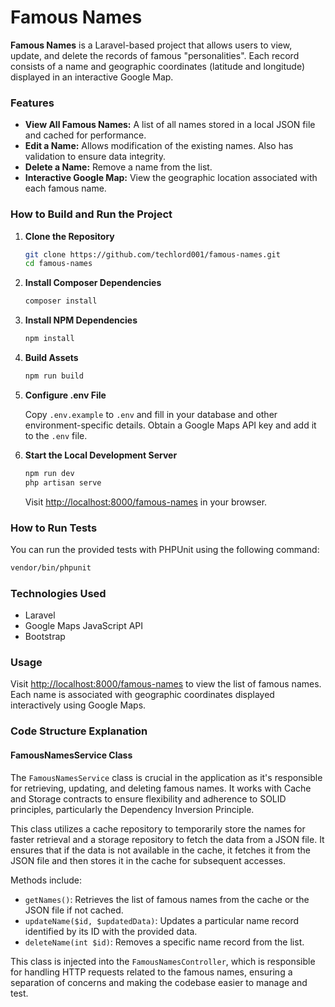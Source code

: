 # Famous Names

**Famous Names** is a Laravel-based project that allows users to view, update, and delete the records of famous "personalities". Each record consists of a name and geographic coordinates (latitude and longitude) displayed in an interactive Google Map.

### Features
- **View All Famous Names:** A list of all names stored in a local JSON file and cached for performance.
- **Edit a Name:** Allows modification of the existing names. Also has validation to ensure data integrity.
- **Delete a Name:** Remove a name from the list.
- **Interactive Google Map:** View the geographic location associated with each famous name.

### How to Build and Run the Project

1. **Clone the Repository**
    ```sh
    git clone https://github.com/techlord001/famous-names.git
    cd famous-names
    ```

2. **Install Composer Dependencies**
    ```sh
    composer install
    ```

3. **Install NPM Dependencies**
    ```sh
    npm install
    ```

4. **Build Assets**
    ```sh
    npm run build
    ```

5. **Configure .env File**

    Copy `.env.example` to `.env` and fill in your database and other environment-specific details. Obtain a Google Maps API key and add it to the `.env` file.

8. **Start the Local Development Server**
    ```sh
    npm run dev
    php artisan serve
    ```

    Visit [http://localhost:8000/famous-names](http://localhost:8000/famous-names) in your browser.

### How to Run Tests

You can run the provided tests with PHPUnit using the following command:

```sh
vendor/bin/phpunit
```

### Technologies Used
- Laravel
- Google Maps JavaScript API
- Bootstrap

### Usage

Visit [http://localhost:8000/famous-names](http://localhost:8000/famous-names) to view the list of famous names. Each name is associated with geographic coordinates displayed interactively using Google Maps.

### Code Structure Explanation

#### FamousNamesService Class

The `FamousNamesService` class is crucial in the application as it's responsible for retrieving, updating, and deleting famous names. It works with Cache and Storage contracts to ensure flexibility and adherence to SOLID principles, particularly the Dependency Inversion Principle. 

This class utilizes a cache repository to temporarily store the names for faster retrieval and a storage repository to fetch the data from a JSON file. It ensures that if the data is not available in the cache, it fetches it from the JSON file and then stores it in the cache for subsequent accesses. 

Methods include:
- `getNames()`: Retrieves the list of famous names from the cache or the JSON file if not cached.
- `updateName($id, $updatedData)`: Updates a particular name record identified by its ID with the provided data.
- `deleteName(int $id)`: Removes a specific name record from the list.

This class is injected into the `FamousNamesController`, which is responsible for handling HTTP requests related to the famous names, ensuring a separation of concerns and making the codebase easier to manage and test.
